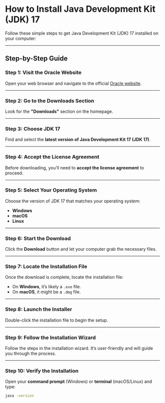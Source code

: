 # How to Install Java Development Kit (JDK) 17

Follow these simple steps to get Java Development Kit (JDK) 17 installed on your computer:

---

## Step-by-Step Guide

### Step 1: Visit the Oracle Website
Open your web browser and navigate to the official [Oracle website](https://www.oracle.com/).

---

### Step 2: Go to the Downloads Section
Look for the **"Downloads"** section on the homepage.

---

### Step 3: Choose JDK 17
Find and select the **latest version of Java Development Kit 17 (JDK 17)**.

---

### Step 4: Accept the License Agreement
Before downloading, you’ll need to **accept the license agreement** to proceed.

---

### Step 5: Select Your Operating System
Choose the version of JDK 17 that matches your operating system:
- **Windows**
- **macOS**
- **Linux**

---

### Step 6: Start the Download
Click the **Download** button and let your computer grab the necessary files.

---

### Step 7: Locate the Installation File
Once the download is complete, locate the installation file:
- On **Windows**, it’s likely a `.exe` file.
- On **macOS**, it might be a `.dmg` file.

---

### Step 8: Launch the Installer
Double-click the installation file to begin the setup.

---

### Step 9: Follow the Installation Wizard
Follow the steps in the installation wizard. It’s user-friendly and will guide you through the process.

---

### Step 10: Verify the Installation
Open your **command prompt** (Windows) or **terminal** (macOS/Linux) and type:

```bash
java -version
